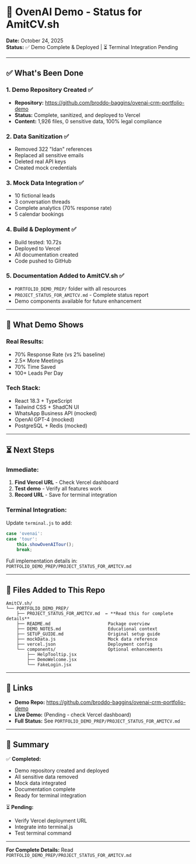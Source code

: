 # 🎉 OvenAI Demo - Status for AmitCV.sh

**Date:** October 24, 2025  
**Status:** ✅ Demo Complete & Deployed | ⏳ Terminal Integration Pending

---

## ✅ What's Been Done

### **1. Demo Repository Created** ✅
- **Repository:** https://github.com/broddo-baggins/ovenai-crm-portfolio-demo
- **Status:** Complete, sanitized, and deployed to Vercel
- **Content:** 1,926 files, 0 sensitive data, 100% legal compliance

### **2. Data Sanitization** ✅
- Removed 322 "Idan" references
- Replaced all sensitive emails
- Deleted real API keys
- Created mock credentials

### **3. Mock Data Integration** ✅
- 10 fictional leads
- 3 conversation threads
- Complete analytics (70% response rate)
- 5 calendar bookings

### **4. Build & Deployment** ✅
- Build tested: 10.72s
- Deployed to Vercel
- All documentation created
- Code pushed to GitHub

### **5. Documentation Added to AmitCV.sh** ✅
- `PORTFOLIO_DEMO_PREP/` folder with all resources
- `PROJECT_STATUS_FOR_AMITCV.md` - Complete status report
- Demo components available for future enhancement

---

## 🚀 What Demo Shows

### **Real Results:**
- 70% Response Rate (vs 2% baseline)
- 2.5× More Meetings
- 70% Time Saved
- 100+ Leads Per Day

### **Tech Stack:**
- React 18.3 + TypeScript
- Tailwind CSS + ShadCN UI
- WhatsApp Business API (mocked)
- OpenAI GPT-4 (mocked)
- PostgreSQL + Redis (mocked)

---

## ⏳ Next Steps

### **Immediate:**
1. **Find Vercel URL** - Check Vercel dashboard
2. **Test demo** - Verify all features work
3. **Record URL** - Save for terminal integration

### **Terminal Integration:**
Update `terminal.js` to add:
```javascript
case 'ovenai':
case 'tour':
    this.showOvenAITour();
    break;
```

Full implementation details in:
`PORTFOLIO_DEMO_PREP/PROJECT_STATUS_FOR_AMITCV.md`

---

## 📂 Files Added to This Repo

```
AmitCV.sh/
└── PORTFOLIO_DEMO_PREP/
    ├── PROJECT_STATUS_FOR_AMITCV.md  ← **Read this for complete details**
    ├── README.md                      Package overview
    ├── DEMO_NOTES.md                  Educational context
    ├── SETUP_GUIDE.md                 Original setup guide
    ├── mockData.js                    Mock data reference
    ├── vercel.json                    Deployment config
    └── components/                    Optional enhancements
        ├── HelpTooltip.jsx
        ├── DemoWelcome.jsx
        └── FakeLogin.jsx
```

---

## 🔗 Links

- **Demo Repo:** https://github.com/broddo-baggins/ovenai-crm-portfolio-demo
- **Live Demo:** (Pending - check Vercel dashboard)
- **Full Status:** See `PORTFOLIO_DEMO_PREP/PROJECT_STATUS_FOR_AMITCV.md`

---

## 📝 Summary

✅ **Completed:**
- Demo repository created and deployed
- All sensitive data removed
- Mock data integrated
- Documentation complete
- Ready for terminal integration

⏳ **Pending:**
- Verify Vercel deployment URL
- Integrate into terminal.js
- Test terminal command

---

**For Complete Details:** Read `PORTFOLIO_DEMO_PREP/PROJECT_STATUS_FOR_AMITCV.md`

